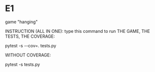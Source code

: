 # E1
game "hanging"

INSTRUCTION (ALL IN ONE):
type this command to run THE GAME, THE TESTS, THE COVERAGE:

pytest -s --cov=. tests.py

WITHOUT COVERAGE:

pytest -s tests.py
